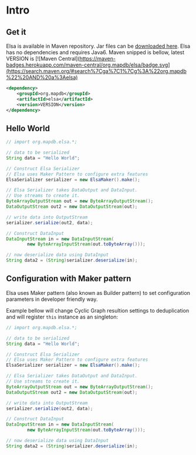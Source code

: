 Intro
=======

Get it
-------------

Elsa is available in Maven repository. 
Jar files can be  [downloaded here](http://mvnrepository.com/artifact/org.mapdb/elsa).
Elsa has no dependencies and requires Java6. 
Maven snipped is bellow, latest VERSION is [![Maven Central](https://maven-badges.herokuapp.com/maven-central/org.mapdb/elsa/badge.svg](https://search.maven.org/#search%7Cga%7C1%7Cg%3A%22org.mapdb%22%20AND%20a%3Aelsa)

```xml
<dependency>
    <groupId>org.mapdb</groupId>
    <artifactId>elsa</artifactId>
    <version>VERSION</version>
</dependency>
```

Hello World
------------------

<!---#file#doc/intro_hello_world.java--->
```java
// import org.mapdb.elsa.*;

// data to be serialized
String data = "Hello World";

// Construct Elsa Serializer
// Elsa uses Maker Pattern to configure extra features
ElsaSerializer serializer = new ElsaMaker().make();

// Elsa Serializer takes DataOutput and DataInput.
// Use streams to create it.
ByteArrayOutputStream out = new ByteArrayOutputStream();
DataOutputStream out2 = new DataOutputStream(out);

// write data into OutputStream
serializer.serialize(out2, data);

// Construct DataInput
DataInputStream in = new DataInputStream(
        new ByteArrayInputStream(out.toByteArray()));

// now deserialize data using DataInput
String data2 = (String)serializer.deserialize(in);
```

Configuration with Maker pattern
---------------------------------

Elsa uses Maker pattern (also known as Builder pattern) to set configuration parameters
in developer friendly way. 

Example bellow will change Cyclic Graph resultion settings to deduplication and will 
register `this` instance as an singleton:

<!---#file#doc/intro_maker.java--->
```java
// import org.mapdb.elsa.*;

// data to be serialized
String data = "Hello World";

// Construct Elsa Serializer
// Elsa uses Maker Pattern to configure extra features
ElsaSerializer serializer = new ElsaMaker().make();

// Elsa Serializer takes DataOutput and DataInput.
// Use streams to create it.
ByteArrayOutputStream out = new ByteArrayOutputStream();
DataOutputStream out2 = new DataOutputStream(out);

// write data into OutputStream
serializer.serialize(out2, data);

// Construct DataInput
DataInputStream in = new DataInputStream(
        new ByteArrayInputStream(out.toByteArray()));

// now deserialize data using DataInput
String data2 = (String)serializer.deserialize(in);
```